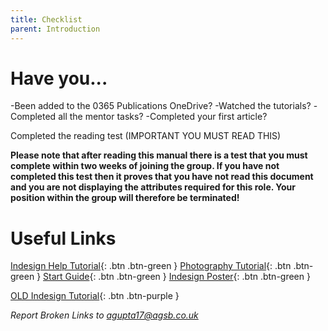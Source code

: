 ```yaml
---
title: Checklist
parent: Introduction
---
```


# Have you...
-Been added to the 0365 Publications OneDrive?
-Watched the tutorials?
-Completed all the mentor tasks?
-Completed your first article?

Completed the reading test (IMPORTANT YOU MUST READ THIS)

**Please note that after reading this manual there is a test that you must complete within two weeks of joining the group. If you have not completed this test then it proves that you have not read this document and you are not displaying the attributes required for this role. Your position within the group will therefore be terminated!**

# Useful Links
[Indesign Help Tutorial](https://agsfb.sharepoint.com/:b:/s/publications2/EZZJx9YpA5BIpBb3Yh5GHx0BH1NtLOL9_dlgwaIDfd-VUg?e=8FU5aq){: .btn .btn-green }
[Photography Tutorial](https://agsfb.sharepoint.com/:b:/s/publications2/ETN92EQCUTROjgXAUtoh4wAB_yNHqeB2EdSiu87UYJ33wg?e=DeuuHB){: .btn .btn-green }
[Start Guide](https://agsfb.sharepoint.com/:w:/s/publications2/EXFMGZQx2ltKsozOhEWI8soBN0xVcdYqOcrZt8qJnHo8hw?e=BMkQ0g){: .btn .btn-green }
[Indesign Poster](https://agsfb.sharepoint.com/:b:/s/publications2/EZISzcx7YbVLoRcqMYRzKSQByXnh6akDcjgLRegIriWoOQ?e=PbEwtE){: .btn .btn-green }

[OLD Indesign Tutorial](https://agsfb.sharepoint.com/:v:/s/publications2/EVBmLAp0jWZMgqalukC40RMBkEAO5vv4uhdu8J1OPC9pDg?e=R6nkY9){: .btn .btn-purple }

*Report Broken Links to agupta17@agsb.co.uk*
